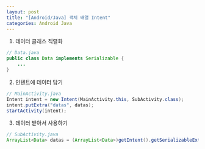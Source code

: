 ```yaml
---
layout: post
title: "[Android/Java] 객체 배열 Intent"
categories: Android Java
---
```


1. 데이터 클래스 직렬화
```java
// Data.java
public class Data implements Serializable {
    ...
}
```

2. 인텐트에 데이터 담기
```java
// MainActivity.java
Intent intent = new Intent(MainActivity.this, SubActivity.class);
intent.putExtra("datas", datas);
startActivity(intent);
```

3. 데이터 받아서 사용하기
```java
// SubActivity.java
ArrayList<Data> datas = (ArrayList<Data>)getIntent().getSerializableExtra("datas");
```